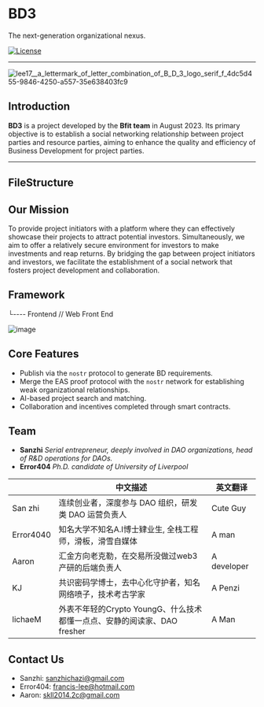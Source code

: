 # BD3
The next-generation organizational nexus.

<a href="https://www.npmjs.com/package/vue"><img src="https://img.shields.io/npm/l/vue.svg?sanitize=true" alt="License"></a>

<hr/>

![lee17__a_lettermark_of_letter_combination_of_B_D_3_logo_serif_f_4dc5d455-9846-4250-a557-35e638403fc9](https://github.com/kernel1983/DAOInfra-hackerhouse-2023/assets/11926244/d10d8b46-e791-4d38-8d60-e052ecbb145e)

## Introduction

**BD3** is a project developed by the **Bfit team** in August 2023. Its primary objective is to establish a social networking relationship between project parties and resource parties, aiming to enhance the quality and efficiency of Business Development for project parties.

<hr/>

## FileStructure




## Our Mission

To provide project initiators with a platform where they can effectively showcase their projects to attract potential investors. Simultaneously, we aim to offer a relatively secure environment for investors to make investments and reap returns. By bridging the gap between project initiators and investors, we facilitate the establishment of a social network that fosters project development and collaboration.

## Framework
 

└---- Frontend // Web Front End 



![image](https://github.com/lee920217/DAOInfra-hackerhouse-2023/assets/11926244/c80ff37e-31ac-47a8-90a6-b4439212a7d9)

## Core Features

- Publish via the `nostr` protocol to generate BD requirements.
- Merge the EAS proof protocol with the `nostr` network for establishing weak organizational relationships.
- AI-based project search and matching.
- Collaboration and incentives completed through smart contracts.

## Team
- **Sanzhi** _Serial entrepreneur, deeply involved in DAO organizations, head of R&D operations for DAOs._
- **Error404** _Ph.D. candidate of University of Liverpool_

|           | 中文描述                                 | 英文翻译        |
|-----------|--------------------------------------|-------------|
| San zhi   | 连续创业者，深度参与 DAO 组织，研发类 DAO 运营负责人      | Cute Guy    |
| Error4040 | 知名大学不知名A.I博士肄业生, 全栈工程师，滑板，滑雪自媒体      | A man       |
| Aaron     | 汇金方向老克勒，在交易所没做过web3产研的后端负责人| A developer |
| KJ   | 共识密码学博士，去中心化守护者，知名网络喷子，技术考古学家 | A Penzi     |
| lichaeM   | 外表不年轻的Crypto YoungG、什么技术都懂一点点、安静的阅读家、DAO fresher | A Man       |


## Contact Us
- Sanzhi: sanzhichazi@gmail.com
- Error404: francis-lee@hotmail.com
- Aaron: skll2014.2c@gmail.com

